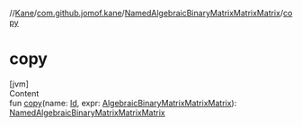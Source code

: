 //[Kane](../../index.md)/[com.github.jomof.kane](../index.md)/[NamedAlgebraicBinaryMatrixMatrixMatrix](index.md)/[copy](copy.md)



# copy  
[jvm]  
Content  
fun [copy](copy.md)(name: [Id](../../com.github.jomof.kane.impl/index.md#%5Bcom.github.jomof.kane.impl%2FId%2F%2F%2FPointingToDeclaration%2F%5D%2FClasslikes%2F-2004631606), expr: [AlgebraicBinaryMatrixMatrixMatrix](../-algebraic-binary-matrix-matrix-matrix/index.md)): [NamedAlgebraicBinaryMatrixMatrixMatrix](index.md)  



